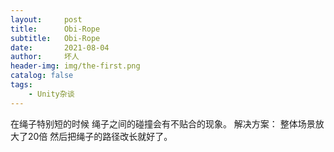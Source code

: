 ```yaml
---
layout:     post
title:      Obi-Rope
subtitle:   Obi-Rope
date:       2021-08-04
author:     坏人
header-img: img/the-first.png
catalog: false
tags:
    - Unity杂谈
---
```



在绳子特别短的时候 绳子之间的碰撞会有不贴合的现象。
解决方案：
整体场景放大了20倍 然后把绳子的路径改长就好了。

